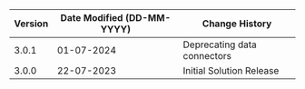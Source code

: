 | **Version** | **Date Modified (DD-MM-YYYY)** | **Change History**                                                 |
|-------------|--------------------------------|--------------------------------------------------------------------|
| 3.0.1       | 01-07-2024                     |  Deprecating data connectors                                          |
| 3.0.0       | 22-07-2023                     |  Initial Solution Release                                          |